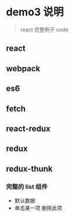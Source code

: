# demo3 说明
> react 完整例子 code

## react
## webpack
## es6
## fetch
## react-redux
## redux
## redux-thunk

### 完整的 list 组件
* 默认数据
* 单击某一项 删除此项